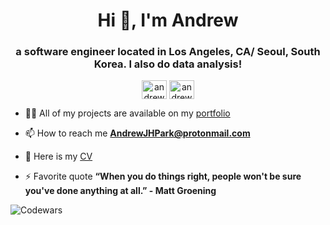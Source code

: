 <h1 align="center">Hi 👋, I'm Andrew</h1>
<h3 align="center">a software engineer located in Los Angeles, CA/ Seoul, South Korea. I also do data analysis!</h3>
<p align="center">
<a href="https://twitter.com/andrewjpark_" target="blank"><img align="center" src="https://raw.githubusercontent.com/rahuldkjain/github-profile-readme-generator/master/src/images/icons/Social/twitter.svg" alt="andrewjpark_" height="30" width="40" /></a>
<a href="https://linkedin.com/in/andrew-jh-park" target="blank"><img align="center" src="https://raw.githubusercontent.com/rahuldkjain/github-profile-readme-generator/master/src/images/icons/Social/linked-in-alt.svg" alt="andrew-jh-park" height="30" width="40" /></a>
</p>

- 👨‍💻 All of my projects are available on my [portfolio](https://andrewjpark.netlify.app/)

- 📫 How to reach me **AndrewJHPark@protonmail.com**

<!--- - 📄 Here is my [CV](https://andrewjpark.netlify.app/assets/Andrew%20Park%20CV.pdf) --->
- 📄 Here is my [CV](https://andrewjpark.netlify.app/assets/CV%20-%20Andrew%20Park.pdf)

- ⚡ Favorite quote **“When you do things right, people won't be sure you've done anything at all.” - Matt Groening**

<!-- <h3 align="left">Connect with me:</h3> -->

<!-- <p><img align="center" src="https://github-readme-stats.vercel.app/api/top-langs?username=parkshub&show_icons=true&locale=en&layout=compact" alt="parkshub" /></p> -->

![Codewars](https://github.r2v.ch/codewars?user=parkshub)
